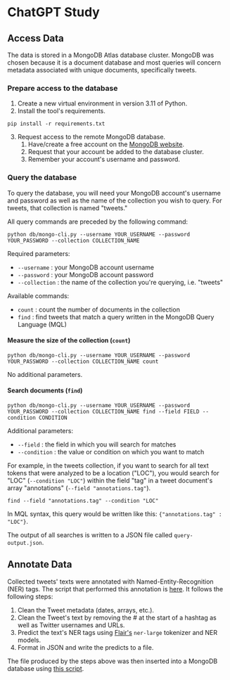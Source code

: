 # ChatGPT Study

## Access Data

The data is stored in a MongoDB Atlas database cluster. MongoDB was chosen because it is a document database and most queries will concern metadata associated with unique documents, specifically tweets.

### Prepare access to the database

1. Create a new virtual environment in version 3.11 of Python.
2. Install the tool's requirements.

```shell
pip install -r requirements.txt
```

3. Request access to the remote MongoDB database.
   1. Have/create a free account on the [MongoDB website](https://www.mongodb.com).
   2. Request that your account be added to the database cluster.
   3. Remember your account's username and password.

### Query the database

To query the database, you will need your MongoDB account's username and password as well as the name of the collection you wish to query. For tweets, that collection is named "tweets."

All query commands are preceded by the following command:

```shell
python db/mongo-cli.py --username YOUR_USERNAME --password YOUR_PASSWORD --collection COLLECTION_NAME
```

Required parameters:

- `--username` : your MongoDB account username
- `--password` : your MongoDB account password
- `--collection` : the name of the collection you're querying, i.e. "tweets"

Available commands:

- `count` : count the number of documents in the collection
- `find` : find tweets that match a query written in the MongoDB Query Language (MQL)

#### Measure the size of the collection (`count`)

```shell
python db/mongo-cli.py --username YOUR_USERNAME --password YOUR_PASSWORD --collection COLLECTION_NAME count
```

No additional parameters.

#### Search documents (`find`)

```shell
python db/mongo-cli.py --username YOUR_USERNAME --password YOUR_PASSWORD --collection COLLECTION_NAME find --field FIELD --condition CONDITION
```

Additional parameters:

- `--field` : the field in which you will search for matches
- `--condition` : the value or condition on which you want to match

For example, in the tweets collection, if you want to search for all text tokens that were analyzed to be a location ("LOC"), you would search for "LOC" (`--condition "LOC"`) within the field "tag" in a tweet document's array "annotations" (`--field "annotations.tag"`).

```shell
find --field "annotations.tag" --condition "LOC"
```

In MQL syntax, this query would be written like this: `{"annotations.tag" : "LOC"}`.

The output of all searches is written to a JSON file called `query-output.json`.

## Annotate Data

Collected tweets' texts were annotated with Named-Entity-Recognition (NER) tags. The script that performed this annotation is [here](nlp/named-entity-recognition.py). It follows the following steps:

1. Clean the Tweet metadata (dates, arrays, etc.).
1. Clean the Tweet's text by removing the # at the start of a hashtag as well as Twitter usernames and URLs.
1. Predict the text's NER tags using [Flair's](https://github.com/flairNLP/flair) `ner-large` tokenizer and NER models.
1. Format in JSON and write the predicts to a file.

The file produced by the steps above was then inserted into a MongoDB database using [this script](db/build.py).
